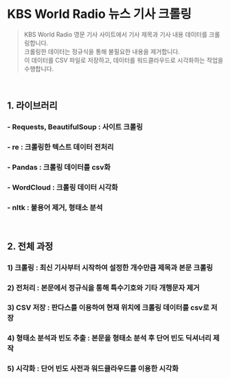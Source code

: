 # KBS World Radio 뉴스 기사 크롤링
> KBS World Radio 영문 기사 사이트에서 기사 제목과 기사 내용 데이터를 크롤링합니다. \
크롤링한 데이터는 정규식을 통해 불필요한 내용을 제거합니다. \
이 데이터를 CSV 파일로 저장하고, 데이터를 워드클라우드로 시각화하는 작업을 수행합니다.


<BR>

## 1. 라이브러리
### - Requests, BeautifulSoup : 사이트 크롤링
### - re : 크롤링한 텍스트 데이터 전처리
### - Pandas : 크롤링 데이터를 csv화
### - WordCloud : 크롤링 데이터 시각화
### - nltk : 불용어 제거, 형태소 분석

<BR>

## 2. 전체 과정
### 1) 크롤링 : 최신 기사부터 시작하여 설정한 개수만큼 제목과 본문 크롤링
### 2) 전처리 : 본문에서 정규식을 통해 특수기호와 기타 개행문자 제거
### 3) CSV 저장 : 판다스를 이용하여 현재 위치에 크롤링 데이터를 csv로 저장
### 4) 형태소 분석과 빈도 추출 : 본문을 형태소 분석 후 단어 빈도 딕셔너리 제작
### 5) 시각화 : 단어 빈도 사전과 워드클라우드를 이용한 시각화  